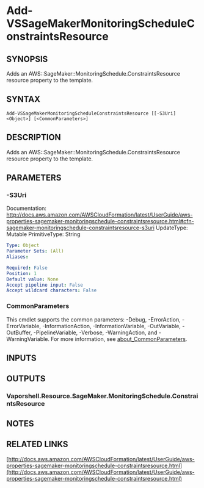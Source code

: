 # Add-VSSageMakerMonitoringScheduleConstraintsResource

## SYNOPSIS
Adds an AWS::SageMaker::MonitoringSchedule.ConstraintsResource resource property to the template.

## SYNTAX

```
Add-VSSageMakerMonitoringScheduleConstraintsResource [[-S3Uri] <Object>] [<CommonParameters>]
```

## DESCRIPTION
Adds an AWS::SageMaker::MonitoringSchedule.ConstraintsResource resource property to the template.

## PARAMETERS

### -S3Uri
Documentation: http://docs.aws.amazon.com/AWSCloudFormation/latest/UserGuide/aws-properties-sagemaker-monitoringschedule-constraintsresource.html#cfn-sagemaker-monitoringschedule-constraintsresource-s3uri
UpdateType: Mutable
PrimitiveType: String

```yaml
Type: Object
Parameter Sets: (All)
Aliases:

Required: False
Position: 1
Default value: None
Accept pipeline input: False
Accept wildcard characters: False
```

### CommonParameters
This cmdlet supports the common parameters: -Debug, -ErrorAction, -ErrorVariable, -InformationAction, -InformationVariable, -OutVariable, -OutBuffer, -PipelineVariable, -Verbose, -WarningAction, and -WarningVariable. For more information, see [about_CommonParameters](http://go.microsoft.com/fwlink/?LinkID=113216).

## INPUTS

## OUTPUTS

### Vaporshell.Resource.SageMaker.MonitoringSchedule.ConstraintsResource
## NOTES

## RELATED LINKS

[http://docs.aws.amazon.com/AWSCloudFormation/latest/UserGuide/aws-properties-sagemaker-monitoringschedule-constraintsresource.html](http://docs.aws.amazon.com/AWSCloudFormation/latest/UserGuide/aws-properties-sagemaker-monitoringschedule-constraintsresource.html)

